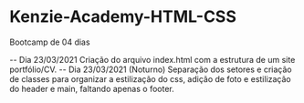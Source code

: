 # Kenzie-Academy-HTML-CSS
Bootcamp de 04 dias 

-- Dia 23/03/2021
Criação do arquivo index.html com a estrutura de um site portfólio/CV. 
-- Dia 23/03/2021 (Noturno)
Separação dos setores e criação de classes para organizar a estilização do css, adição de foto e estilização do header e main, faltando apenas o footer.
